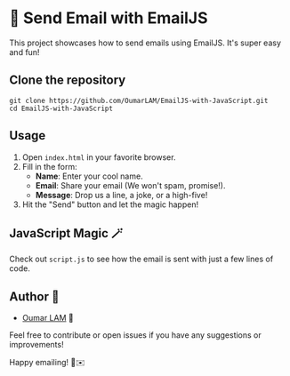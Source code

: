 # 📧 Send Email with EmailJS

This project showcases how to send emails using EmailJS. It's super easy and fun!

## Clone the repository
```
git clone https://github.com/OumarLAM/EmailJS-with-JavaScript.git
cd EmailJS-with-JavaScript
```
## Usage

1. Open `index.html` in your favorite browser.
2. Fill in the form:
   - **Name**: Enter your cool name.
   - **Email**: Share your email (We won't spam, promise!).
   - **Message**: Drop us a line, a joke, or a high-five!
3. Hit the "Send" button and let the magic happen!

## JavaScript Magic 🪄

Check out `script.js` to see how the email is sent with just a few lines of code.

## Author 👤

- [Oumar LAM](https://github.com/OumarLAM) 🚀

Feel free to contribute or open issues if you have any suggestions or improvements!

Happy emailing! 🚀✉️
